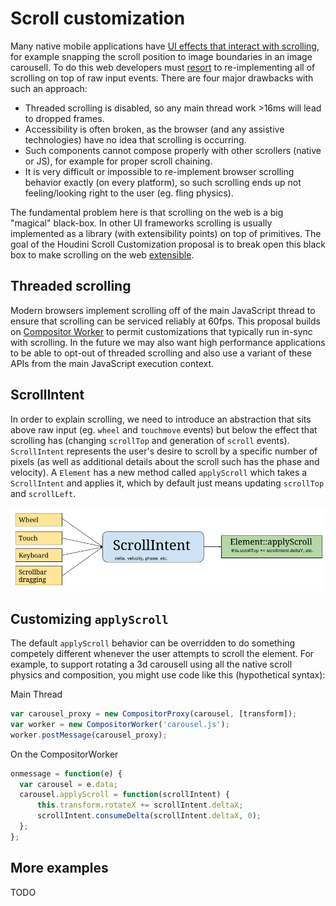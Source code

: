 # Scroll customization

Many native mobile applications have [UI effects that interact with scrolling](https://github.com/w3c/css-houdini-drafts/blob/master/scroll-customization-api/UseCases.md), for example snapping the scroll position to image boundaries in an image carousell.  To do this web developers must [resort](http://cubiq.org/iscroll-5) to re-implementing all of scrolling on top of raw input events. There are four major drawbacks with such an approach:
- Threaded scrolling is disabled, so any main thread work >16ms will lead to dropped frames.
- Accessibility is often broken, as the browser (and any assistive technologies) have no idea that scrolling is occurring.
- Such components cannot compose properly with other scrollers (native or JS), for example for proper scroll chaining.
- It is very difficult or impossible to re-implement browser scrolling behavior exactly (on every platform), so such scrolling ends up not feeling/looking right to the user (eg. fling physics).

The fundamental problem here is that scrolling on the web is a big "magical" black-box.  In other UI frameworks scrolling is usually implemented as a library (with extensibility points) on top of primitives.  The goal of the Houdini Scroll Customization proposal is to break open this black box to make scrolling on the web [extensible](https://extensiblewebmanifesto.org/).

## Threaded scrolling

Modern browsers implement scrolling off of the main JavaScript thread to ensure that scrolling can be serviced reliably at 60fps.  This proposal builds on [Compositor Worker](https://github.com/w3c/css-houdini-drafts/blob/master/composited-scrolling-and-animation/Explainer.md) to permit customizations that typically run in-sync with scrolling.  In the future we may also want high performance applications to be able to opt-out of threaded scrolling and also use a variant of these APIs from the main JavaScript execution context.

## ScrollIntent

In order to explain scrolling, we need to introduce an abstraction that sits above raw input (eg. `wheel` and `touchmove` events) but below the effect that scrolling has (changing `scrollTop` and generation of `scroll` events).  `ScrollIntent` represents the user's desire to scroll by a specific number of pixels (as well as additional details about the scroll such has the phase and velocity).  A `Element` has a new method called `applyScroll` which takes a `ScrollIntent` and applies it, which by default just means updating `scrollTop` and `scrollLeft`.

![ScrollIntent](ScrollIntent.png?raw=true)

## Customizing `applyScroll`

The default `applyScroll` behavior can be overridden to do something competely different whenever the user attempts to scroll the element.  For example, to support rotating a 3d carousell using all the native scroll physics and composition, you might use code like this (hypothetical syntax):

Main Thread
```JavaScript
var carousel_proxy = new CompositorProxy(carousel, [transform]);
var worker = new CompositorWorker('carousel.js');
worker.postMessage(carousel_proxy);
```

On the CompositorWorker
```JavaScript
onmessage = function(e) {
  var carousel = e.data;
  carousel.applyScroll = function(scrollIntent) {
      this.transform.rotateX += scrollIntent.deltaX;
      scrollIntent.consumeDelta(scrollIntent.deltaX, 0);
  };
};
```

## More examples

TODO
